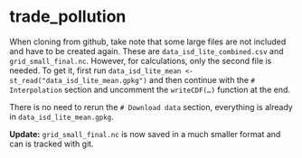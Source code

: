 # trade_pollution

When cloning from github, take note that some large files are not included and have to be created again. These are `data_isd_lite_combined.csv` and `grid_small_final.nc`. However, for calculations, only the second file is needed. To get it, first run `data_isd_lite_mean <- st_read("data_isd_lite_mean.gpkg")` and then continue with the `# Interpolation` section and uncomment the `writeCDF(…)` function at the end.

There is no need to rerun the `# Download data` section, everything is already in `data_isd_lite_mean.gpkg`.

**Update:** `grid_small_final.nc` is now saved in a much smaller format and can is tracked with git.